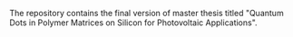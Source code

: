 The repository contains the final version of master thesis titled "Quantum Dots in Polymer Matrices on Silicon for Photovoltaic Applications". 
